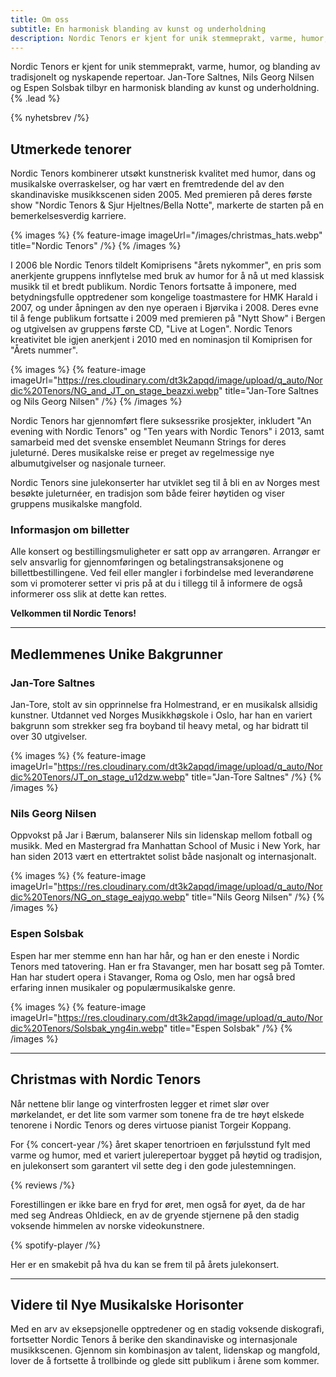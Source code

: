 ```yaml
---
title: Om oss
subtitle: En harmonisk blanding av kunst og underholdning
description: Nordic Tenors er kjent for unik stemmeprakt, varme, humor, og blanding av tradisjonelt og nyskapende repertoar. Jan-Tore Saltnes, Nils Georg Nilsen og Espen Solsbak tilbyr en harmonisk blanding av kunst og underholdning.
---
```


Nordic Tenors er kjent for unik stemmeprakt, varme, humor, og blanding av tradisjonelt og nyskapende repertoar. Jan-Tore Saltnes, Nils Georg Nilsen og Espen Solsbak tilbyr en harmonisk blanding av kunst og underholdning. {% .lead %}

{% nyhetsbrev /%}

## Utmerkede tenorer

Nordic Tenors kombinerer utsøkt kunstnerisk kvalitet med humor, dans og musikalske overraskelser, og har vært en fremtredende del av den skandinaviske musikkscenen siden 2005. Med premieren på deres første show "Nordic Tenors & Sjur Hjeltnes/Bella Notte", markerte de starten på en bemerkelsesverdig karriere.

{% images %}
{% feature-image imageUrl="/images/christmas_hats.webp" title="Nordic Tenors" /%}
{% /images %}

I 2006 ble Nordic Tenors tildelt Komiprisens "årets nykommer", en pris som anerkjente gruppens innflytelse med bruk av humor for å nå ut med klassisk musikk til et bredt publikum. Nordic Tenors fortsatte å imponere, med betydningsfulle opptredener som kongelige toastmastere for HMK Harald i 2007, og under åpningen av den nye operaen i Bjørvika i 2008. Deres evne til å fenge publikum fortsatte i 2009 med premieren på "Nytt Show" i Bergen og utgivelsen av gruppens første CD, "Live at Logen". Nordic Tenors kreativitet ble igjen anerkjent i 2010 med en nominasjon til Komiprisen for "Årets nummer".

{% images %}
{% feature-image imageUrl="https://res.cloudinary.com/dt3k2apqd/image/upload/q_auto/Nordic%20Tenors/NG_and_JT_on_stage_beazxi.webp" title="Jan-Tore Saltnes og Nils Georg Nilsen" /%}
{% /images %}

Nordic Tenors har gjennomført flere suksessrike prosjekter, inkludert "An evening with Nordic Tenors" og "Ten years with Nordic Tenors" i 2013, samt samarbeid med det svenske ensemblet Neumann Strings for deres juleturné. Deres musikalske reise er preget av regelmessige nye albumutgivelser og nasjonale turneer.

Nordic Tenors sine julekonserter har utviklet seg til å bli en av Norges mest besøkte juleturnéer, en tradisjon som både feirer høytiden og viser gruppens musikalske mangfold.

### Informasjon om billetter

Alle konsert og bestillingsmuligheter er satt opp av arrangøren. Arrangør er selv ansvarlig for gjennomføringen og betalingstransaksjonene og billettbestillingene. Ved feil eller mangler i forbindelse med leverandørene som vi promoterer setter vi pris på at du i tillegg til å informere de også informerer oss slik at dette kan rettes.

**Velkommen til Nordic Tenors!**

---

## Medlemmenes Unike Bakgrunner

### Jan-Tore Saltnes

Jan-Tore, stolt av sin opprinnelse fra Holmestrand, er en musikalsk allsidig kunstner. Utdannet ved Norges Musikkhøgskole i Oslo, har han en variert bakgrunn som strekker seg fra boyband til heavy metal, og har bidratt til over 30 utgivelser.

{% images %}
{% feature-image imageUrl="https://res.cloudinary.com/dt3k2apqd/image/upload/q_auto/Nordic%20Tenors/JT_on_stage_u12dzw.webp" title="Jan-Tore Saltnes" /%}
{% /images %}

### Nils Georg Nilsen

Oppvokst på Jar i Bærum, balanserer Nils sin lidenskap mellom fotball og musikk. Med en Mastergrad fra Manhattan School of Music i New York, har han siden 2013 vært en ettertraktet solist både nasjonalt og internasjonalt.

{% images %}
{% feature-image imageUrl="https://res.cloudinary.com/dt3k2apqd/image/upload/q_auto/Nordic%20Tenors/NG_on_stage_eajyqo.webp" title="Nils Georg Nilsen" /%}
{% /images %}

### Espen Solsbak

Espen har mer stemme enn han har hår, og han er den eneste i Nordic Tenors med tatovering. Han er fra Stavanger, men har bosatt seg på Tomter. Han har studert opera i Stavanger, Roma og Oslo, men har også bred erfaring innen musikaler og populærmusikalske genre.

{% images %}
{% feature-image imageUrl="https://res.cloudinary.com/dt3k2apqd/image/upload/q_auto/Nordic%20Tenors/Solsbak_yng4in.webp" title="Espen Solsbak" /%}
{% /images %}

---

## Christmas with Nordic Tenors

Når nettene blir lange og vinterfrosten legger et rimet slør over mørkelandet, er det lite som varmer som tonene fra de tre høyt elskede tenorene i Nordic Tenors og deres virtuose pianist Torgeir Koppang.

For {% concert-year /%} året skaper tenortrioen en førjulsstund fylt med varme og humor, med et variert julerepertoar bygget på høytid og tradisjon, en julekonsert som garantert vil sette deg i den gode julestemningen.

{% reviews /%}

Forestillingen er ikke bare en fryd for øret, men også for øyet, da de har med seg Andreas Ohldieck, en av de gryende stjernene på den stadig voksende himmelen av norske videokunstnere.

{% spotify-player /%}

Her er en smakebit på hva du kan se frem til på årets julekonsert.

---

## Videre til Nye Musikalske Horisonter

Med en arv av eksepsjonelle opptredener og en stadig voksende diskografi, fortsetter Nordic Tenors å berike den skandinaviske og internasjonale musikkscenen. Gjennom sin kombinasjon av talent, lidenskap og mangfold, lover de å fortsette å trollbinde og glede sitt publikum i årene som kommer.
